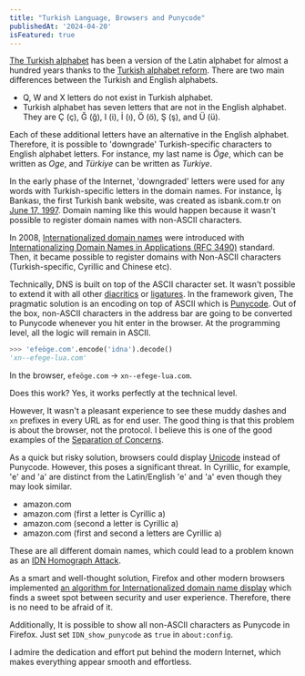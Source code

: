 ```yaml
---
title: "Turkish Language, Browsers and Punycode"
publishedAt: '2024-04-20'
isFeatured: true
---
```


[The Turkish alphabet](https://wikipedia.org/wiki/Turkish_alphabet) has been a version of the Latin alphabet for almost a hundred years thanks to the [Turkish alphabet reform](https://en.wikipedia.org/wiki/Turkish_alphabet_reform). There are two main differences between the Turkish and English alphabets.

- Q, W and X letters do not exist in Turkish alphabet.
- Turkish alphabet has seven letters that are not in the English alphabet. They are Ç (ç), Ğ (ğ), I (i), İ (ı), Ö (ö), Ş (ş), and Ü (ü).

Each of these additional letters have an alternative in the English alphabet. Therefore, it is possible to 'downgrade' Turkish-specific characters to English alphabet letters. For instance, my last name is *Öge*, which can be written as *Oge*, and *Türkiye* can be written as *Turkiye*.

In the early phase of the Internet, 'downgraded' letters were used for any words with Turkish-specific letters in the domain names. For instance, İş Bankası, the first Turkish bank website, was created as isbank.com.tr on [June 17, 1997](https://web.archive.org/web/19980119102706/http://www.isbank.com.tr/). Domain naming like this would happen because it wasn't possible to register domain names with non-ASCII characters.

In 2008, [Internationalized domain names](https://en.wikipedia.org/wiki/Internationalized_domain_name) were introduced with [Internationalizing Domain Names in Applications (RFC 3490)](https://datatracker.ietf.org/doc/html/rfc3490.html) standard. Then, it became possible to register domains with Non-ASCII characters (Turkish-specific, Cyrillic and Chinese etc).

Technically, DNS is built on top of the ASCII character set. It wasn't possible to extend it with all other [diacritics](https://en.wikipedia.org/wiki/Diacritic) or [ligatures](https://en.wikipedia.org/wiki/Ligature_(writing)). In the framework given, The pragmatic solution is an encoding on top of ASCII which is [Punycode](https://en.wikipedia.org/wiki/Punycode). Out of the box, non-ASCII characters in the address bar are going to be converted to Punycode whenever you hit enter in the browser. At the programming level, all the logic will remain in ASCII.

```python
>>> 'efeöge.com'.encode('idna').decode()
'xn--efege-lua.com'
```

In the browser, `efeöge.com` -> `xn--efege-lua.com`.

Does this work? Yes, it works perfectly at the technical level.

However, It wasn't a pleasant experience to see these muddy dashes and ``xn`` prefixes in every URL as for end user. The good thing is that this problem is about the browser, not the protocol. I believe this is one of the good examples of the [Separation of Concerns](https://en.wikipedia.org/wiki/Separation_of_concerns).

As a quick but risky solution, browsers could display [Unicode](https://en.wikipedia.org/wiki/List_of_Unicode_characters) instead of Punycode. However, this poses a significant threat. In Cyrillic, for example, 'е' and 'а' are distinct from the Latin/English 'e' and 'a' even though they may look similar.
 
- amazon.com
- аmazon.com (first a letter is Cyrillic a)
- amаzon.com (second a letter is Cyrillic a)
- аmаzon.com (first and second a letters are Cyrillic a)

These are all different domain names, which could lead to a problem known as an [IDN Homograph Attack](https://en.wikipedia.org/wiki/IDN_homograph_attack).

As a smart and well-thought solution, Firefox and other modern browsers implemented [an algorithm for Internationalized domain name display](https://wiki.mozilla.org/IDN_Display_Algorithm#Algorithm) which finds a sweet spot between security and user experience. Therefore, there is no need to be afraid of it.

Additionally, It is possible to show all non-ASCII characters as Punycode in Firefox. Just set `IDN_show_punycode` as `true` in `about:config`.

I admire the dedication and effort put behind the modern Internet, which makes everything appear smooth and effortless.
